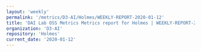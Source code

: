 ```yaml
---
layout: 'weekly'
permalink: '/metrics/D3-AI/Holmes/WEEKLY-REPORT-2020-01-12'
title: 'DAI Lab OSS Metrics Metrics report for Holmes | WEEKLY-REPORT-2020-01-12'
organization: 'D3-AI'
repository: 'Holmes'
current_date: '2020-01-12'
---
```


